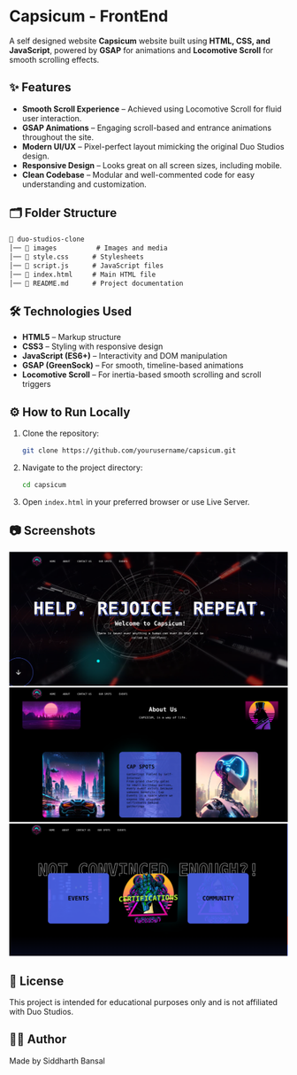 # Capsicum - FrontEnd

A self designed website **Capsicum** website built using **HTML, CSS, and JavaScript**, powered by **GSAP** for animations and **Locomotive Scroll** for smooth scrolling effects.

## ✨ Features

- **Smooth Scroll Experience** – Achieved using Locomotive Scroll for fluid user interaction.
- **GSAP Animations** – Engaging scroll-based and entrance animations throughout the site.
- **Modern UI/UX** – Pixel-perfect layout mimicking the original Duo Studios design.
- **Responsive Design** – Looks great on all screen sizes, including mobile.
- **Clean Codebase** – Modular and well-commented code for easy understanding and customization.

## 🗂️ Folder Structure

```
📁 duo-studios-clone
│── 📁 images          # Images and media
│── 📄 style.css      # Stylesheets
│── 📄 script.js      # JavaScript files
│── 📄 index.html     # Main HTML file
│── 📄 README.md      # Project documentation
```

## 🛠️ Technologies Used

- **HTML5** – Markup structure
- **CSS3** – Styling with responsive design
- **JavaScript (ES6+)** – Interactivity and DOM manipulation
- **GSAP (GreenSock)** – For smooth, timeline-based animations
- **Locomotive Scroll** – For inertia-based smooth scrolling and scroll triggers

## ⚙️ How to Run Locally

1. Clone the repository:
   ```bash
   git clone https://github.com/yourusername/capsicum.git
   ```
2. Navigate to the project directory:
   ```bash
   cd capsicum
   ```
3. Open `index.html` in your preferred browser or use Live Server.

## 📷 Screenshots
<img src="images/Screenshot 1.png" alt="Screenshot 1">
<img src="images/Screenshot 2.png" alt="Screenshot 2">
<img src="images/Screenshot 3.png" alt="Screenshot 3">

## 📄 License

This project is intended for educational purposes only and is not affiliated with Duo Studios.

## 👨‍💻 Author

Made by Siddharth Bansal


